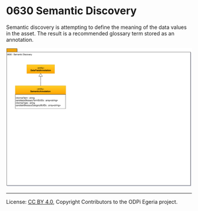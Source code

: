 <!-- SPDX-License-Identifier: CC-BY-4.0 -->
<!-- Copyright Contributors to the ODPi Egeria project. -->

# 0630 Semantic Discovery

Semantic discovery is attempting to define the
meaning of the data values in the asset.
The result is a recommended glossary term
stored as an annotation.

![UML](0630-Semantic-Discovery.png)



----
License: [CC BY 4.0](https://creativecommons.org/licenses/by/4.0/),
Copyright Contributors to the ODPi Egeria project.
